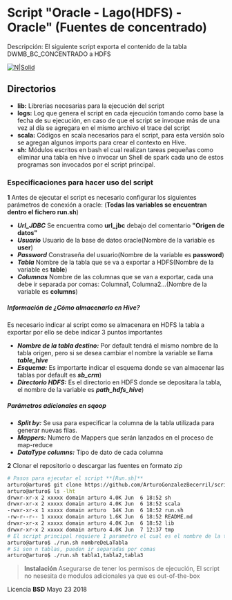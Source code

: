 # Script "Oracle - Lago(HDFS) - Oracle"  (Fuentes de concentrado)
Descripción: El siguiente script exporta el contenido de la tabla DWMB_BC_CONCENTRADO a HDFS

[![N|Solid](https://trello-attachments.s3.amazonaws.com/5a1baed8137a75335503cc3a/5afcd584aa5675f32966baf0/78b83659e8e29d72882174cdad376a62/concentrados_img.png)](https://nodesource.com/products/nsolid)

## Directorios

- **lib:** Librerías necesarias para la ejecución del script
- **logs:** Log que genera el script en cada ejecución tomando como base la fecha de su ejecución, en caso de que el script se invoque más de una vez al día se agregara en el mismo archivo el trace del script
- **scala:** Códigos en scala necesarios para el script, para esta versión solo se agregan algunos imports para crear el contexto en Hive.
- **sh:** Módulos escritos en bash el cual realizan tareas pequeñas como eliminar una tabla en hive o invocar un Shell de spark cada uno de estos programas son invocados por el script principal.

### Especificaciones para hacer uso del script
**1** Antes de ejecutar el script  es necesario configurar los siguientes parámetros de conexión a oracle: (**Todas las variables se encuentran dentro el fichero run.sh**)
- ***Url_JDBC*** Se encuentra como **url_jbc**  debajo del comentario **"Origen de datos"**
- ***Usuario*** Usuario de la base de datos oracle(Nombre de la variable es **user**)
- ***Password*** Constraseña del usuario(Nombre de la variable es **password**)
- ***Tabla*** Nombre de la tabla que se va a exportar a HDFS(Nombre de la variable es **table**)
- ***Columnas*** Nombre de las columnas que se van a exportar, cada una debe ir separada por comas: Columna1, Columna2...(Nombre de la variable es **columns**)
##### **Información de ¿Cómo almacenarlo en Hive?**
Es necesario indicar al script como se almacenara en HDFS la tabla a exportar por ello se debe indicar 3 puntos importantes
- ***Nombre de la tabla destino:*** Por default tendrá el mismo nombre de la tabla origen, pero si se desea cambiar el nombre  la variable se llama ***table_hive***
- ***Esquema:*** Es importarte indicar el esquema donde se van almacenar las tablas por default es ***sb_crm***)
- ***Directorio HDFS:*** Es el directorio en HDFS donde se depositara la tabla, el nombre de la variable es ***path_hdfs_hive***)

##### **Parámetros adicionales en sqoop**

- ***Split by:*** Se usa para especificar la columna de la tabla utilizada para generar nuevas filas.
- ***Mappers:*** Numero de Mappers que serán lanzados en el proceso de map-reduce
- ***DataType columns:*** Tipo de dato de cada columna

**2** Clonar el repositorio o descargar las fuentes en formato zip
```sh
# Pasos para ejecutar el script **[Run.sh]**
arturo@arturo$ git clone https://github.com/ArturoGonzalezBecerril/scriptOracleTableToHDFS.git
arturo@arturo$ ls -lht
drwxr-xr-x 2 xxxxx domain arturo 4.0K Jun  6 18:52 sh
drwxr-xr-x 2 xxxxx domain arturo 4.0K Jun  6 18:52 scala
-rwxr-xr-x 1 xxxxx domain arturo  14K Jun  6 18:52 run.sh
-rw-r--r-- 1 xxxxx domain arturo 1.6K Jun  6 18:52 README.md
drwxr-xr-x 2 xxxxx domain arturo 4.0K Jun  6 18:52 lib
drwxr-xr-x 2 xxxxx domain arturo 4.0K Jun  7 12:37 tmp
# El script principal requiere 1 parametro el cual es el nombre de la tabla
arturo@arturo$ ./run.sh nombreDeLaTabla
# Si son n tablas, pueden ir separadas por comas
arturo@arturo$ ./run.sh tabla1,tabla2,tabla3
```


> **Instalación**
> Asegurarse de tener los permisos de ejecución,
> El script no nesesita de modulos adicionales ya que es out-of-the-box

Licencia
**BSD**
Mayo 23 2018